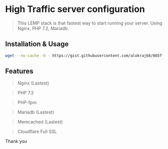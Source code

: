 # High Traffic server configuration

> This LEMP stack is that fastest way to start running your server. Using Nginx, PHP 7.2, Mariadb.

## Installation & Usage

```sh
wget --no-cache -O - https://gist.githubusercontent.com/alokraj68/865ff6b08ffc930542f1675e679aba8f/raw/67f26c3cdbb0bf2d47c034ab78cc67df5d899a78/install-lamp.sh | bash
```

## Features

> Nginx (Lastest)

> PHP 7.3

> PHP-fpm

> Mariadb (Lastest)

> Memcached (Lastest)

> Cloudflare Full SSL

Thank you
